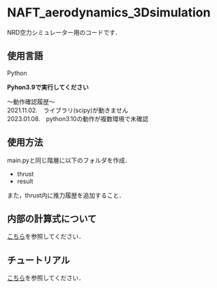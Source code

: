 # NAFT_aerodynamics_3Dsimulation
NRD空力シミュレーター用のコードです．

## 使用言語
Python  
  
**Pyhon3.9で実行してください**  
  
～動作確認履歴～  
2021.11.02.　ライブラリ(scipy)が動きません  
2023.01.08.　python3.10の動作が複数環境で未確認  

## 使用方法  
main.pyと同じ階層に以下のフォルダを作成．  
- thrust
- result
  
また，thrust内に推力履歴を追加すること．  
  
## 内部の計算式について
[こちら](https://github.com/NAFT-LinkSpace/NRD_aerodynamics_3Dsimulation/blob/main/Codes/AboutCalculation.md)を参照してください．  

## チュートリアル
[こちら](https://github.com/mame7777/3DSimulataion-Tutorial)を参照してください．
